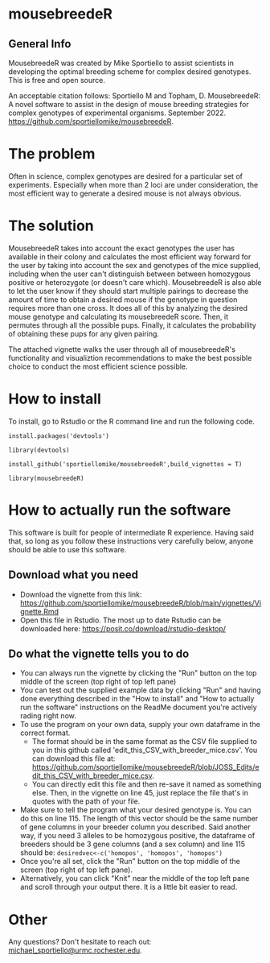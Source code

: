 # mousebreedeR

## General Info
MousebreedeR was created by Mike Sportiello to assist scientists in developing the optimal breeding scheme for complex desired genotypes. This is free and open source. 

An acceptable citation follows: Sportiello M and Topham, D. MousebreedeR: A novel software to assist in the design of mouse breeding strategies for complex genotypes of experimental organisms. September 2022. https://github.com/sportiellomike/mousebreedeR.

# The problem
Often in science, complex genotypes are desired for a particular set of experiments. Especially when more than 2 loci are under consideration, the most efficient way to generate a desired mouse is not always obvious. 

# The solution
MousebreedeR takes into account the exact genotypes the user has available in their colony and calculates the most efficient way forward for the user by taking into account the sex and genotypes of the mice supplied, including when the user can't distinguish between between homozygous positive or heterozygote (or doesn't care which). MousebreedeR is also able to let the user know if they should start multiple pairings to decrease the amount of time to obtain a desired mouse if the genotype in question requires more than one cross. It does all of this by analyzing the desired mouse genotype and calculating its mousebreedeR score. Then, it permutes through all the possible pups. Finally, it calculates the probability of obtaining these pups for any given pairing. 

The attached vignette walks the user through all of mousebreedeR's functionality and visualiztion recommendations to make the best possible choice to conduct the most efficient science possible. 

# How to install
To install, go to Rstudio or the R command line and run the following code.

`install.packages('devtools')`

`library(devtools)`

`install_github('sportiellomike/mousebreedeR',build_vignettes = T)`

`library(mousebreedeR)`

# How to actually run the software
This software is built for people of intermediate R experience. Having said that, so long as you follow these instructions very carefully below, anyone should be able to use this software.

## Download what you need
* Download the vignette from this link: https://github.com/sportiellomike/mousebreedeR/blob/main/vignettes/Vignette.Rmd
* Open this file in Rstudio. The most up to date Rstudio can be downloaded here: https://posit.co/download/rstudio-desktop/

## Do what the vignette tells you to do
* You can always run the vignette by clicking the "Run" button on the top middle of the screen (top right of top left pane)
* You can test out the supplied example data by clicking "Run" and having done everything described in the "How to install" and "How to actually run the software" instructions on the ReadMe document you're actively rading right now.
* To use the program on your own data, supply your own dataframe in the correct format. 
	* The format should be in the same format as the CSV file supplied to you in this github called 'edit_this_CSV_with_breeder_mice.csv'. You can download this file at: https://github.com/sportiellomike/mousebreedeR/blob/JOSS_Edits/edit_this_CSV_with_breeder_mice.csv. 
	* You can directly edit this file and then re-save it named as something else. Then, in the vignette on line 45, just replace the file that's in quotes with the path of your file.
* Make sure to tell the program what your desired genotype is. You can do this on line 115. The length of this vector should be the same number of gene columns in your breeder column you described. Said another way, if you need 3 alleles to be homozygous positive, the dataframe of breeders should be 3 gene columns (and a sex column) and line 115 should be: `desiredvec<-c('homopos', 'homopos', 'homopos')`
* Once you're all set, click the "Run" button on the top middle of the screen (top right of top left pane). 
* Alternatively, you can click "Knit" near the middle of the top left pane and scroll through your output there. It is a little bit easier to read.

# Other
Any questions? Don't hesitate to reach out: michael_sportiello@urmc.rochester.edu.
